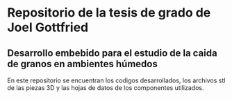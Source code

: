 # Repositorio de la tesis de grado de Joel Gottfried
## Desarrollo embebido para el estudio de la caida de granos en ambientes húmedos

En este repositorio se encuentran los codigos desarrollados, los archivos stl de las piezas 3D y las hojas de datos de los componentes utilizados.